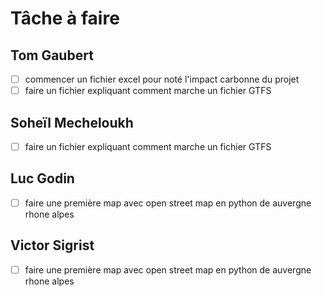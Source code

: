 # Tâche à faire

## Tom Gaubert

- [ ] commencer un fichier excel pour noté l'impact carbonne du projet
- [ ] faire un fichier expliquant comment marche un fichier GTFS

## Soheïl Mecheloukh

- [ ] faire un fichier expliquant comment marche un fichier GTFS

## Luc Godin

- [ ] faire une première map avec open street map en python de auvergne rhone alpes

## Victor Sigrist

- [ ] faire une première map avec open street map en python de auvergne rhone alpes
